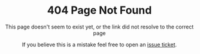 <div align="center">
<h1>404 Page Not Found</h1>

<p>This page doesn't seem to exist yet, or the link did not resolve to the correct page</p>

<p>If you believe this is a mistake feel free to open an <a href="https://github.com/Ktt-Development/wiki.kttdevelopment.com/issues">issue ticket</a>.</p>
</div>
